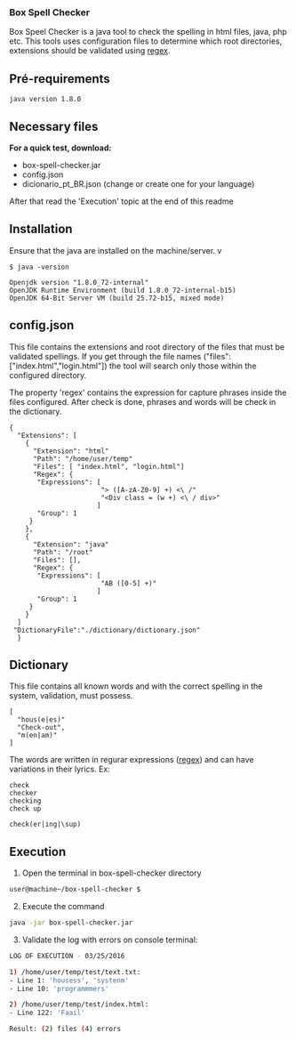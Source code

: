 ### Box Spell Checker

Box Speel Checker is a java tool to check the spelling in html files, java, php etc. This tools uses configuration files to determine which root directories, extensions should be validated using [regex].

## Pré-requirements

```
java version 1.8.0
```

## Necessary files

<b>For a quick test, download:</b>
- box-spell-checker.jar
- config.json
- dicionario_pt_BR.json (change or create one for your language)

After that read the 'Execution' topic at the end of this readme

## Installation

Ensure that the java are installed on the machine/server. v


```
$ java -version

Openjdk version "1.8.0_72-internal"
OpenJDK Runtime Environment (build 1.8.0_72-internal-b15)
OpenJDK 64-Bit Server VM (build 25.72-b15, mixed mode)
```

## config.json

This file contains the extensions and root directory of the files that must be validated spellings. If you get through the file names ("files":["index.html","login.html"]) the tool will search only those within the configured directory.

The property 'regex' contains the expression for capture phrases inside the files configured. After check is done, phrases and words will be check in the dictionary.

```
{
  "Extensions": [
    {
      "Extension": "html"
      "Path": "/home/user/temp"
      "Files": [ "index.html", "login.html"]
      "Regex": {
       "Expressions": [
                       "> ([A-zA-Z0-9] +) <\ /"
                       "<Div class = (w +) <\ / div>"
                      ]
       "Group": 1
     }
    },
    {
      "Extension": "java"
      "Path": "/root"
      "Files": [],
      "Regex": {
       "Expressions": [
                       "AB ([0-5] +)"
                      ]
       "Group": 1
     }
    }
  ]
 "DictionaryFile":"./dictionary/dictionary.json"
  }
```

## Dictionary

This file contains all known words and with the correct spelling in the system, validation, must possess.

```
[
  "hous(e|es)"
  "Check-out",
  "m(en|am)"
]
```

The words are written in regurar expressions ([regex]) and can have variations in their lyrics. Ex:

```
check
checker
checking
check up
```

```
check(er|ing|\sup)
```


## Execution

1) Open the terminal in box-spell-checker directory
```sh
user@machine~/box-spell-checker $

```

2) Execute the command

```sh
java -jar box-spell-checker.jar

```

3) Validate the log with errors on console terminal:

```sh
LOG OF EXECUTION - 03/25/2016

1) /home/user/temp/test/text.txt:
- Line 1: 'housess', 'systenm'
- Line 10: 'programmmers'

2) /home/user/temp/test/index.html:
- Line 122: 'Faail'

Result: (2) files (4) errors

```

[//]: # (These are urls of references used in this document)

[regex]: <https://pt.wikipedia.org/wiki/Express%C3%A3o_regular>
